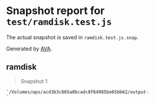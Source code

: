 # Snapshot report for `test/ramdisk.test.js`

The actual snapshot is saved in `ramdisk.test.js.snap`.

Generated by [AVA](https://ava.li).

## ramdisk

> Snapshot 1

    `/Volumes/wps/acd3b3c865a8bcadc8f64985be65bb62/output␊
    `
